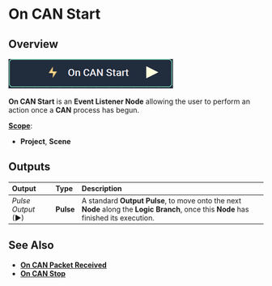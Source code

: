 # On CAN Start

## Overview

![The On CAN Start Node.](../../../../.gitbook/assets/oncanstartnode.png)

**On CAN Start** is an **Event Listener Node** allowing the user to perform an action once a **CAN** process has begun.

[**Scope**](../overview.md#scopes):
*  **Project**, **Scene**

## Outputs

| Output | Type | Description |
| :--- | :--- | :--- |
| _Pulse Output_ \(►\) | **Pulse** | A standard **Output Pulse**, to move onto the next **Node** along the **Logic Branch**, once this **Node** has finished its execution. |

## See Also

* [**On CAN Packet Received**](oncanpacketreceived.md)
* [**On CAN Stop**](oncanstop.md)

